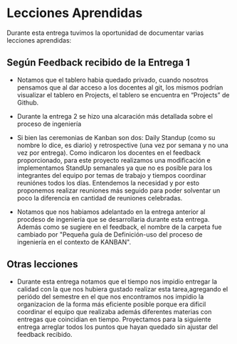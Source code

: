 # Lecciones Aprendidas

Durante esta entrega tuvimos la oportunidad de documentar varias lecciones aprendidas:

## Según Feedback recibido de la Entrega 1

* Notamos que el tablero habia quedado privado, cuando nosotros pensamos que al dar acceso a los docentes al git, los mismos podrían visualizar el tablero en Projects, el tablero se encuentra en “Projects” de Github.

* Durante la entrega 2 se hizo una alcaración más detallada sobre el proceso de ingeniería

* Si bien las ceremonias de Kanban son dos: Daily Standup (como su nombre lo dice, es diario) y retrospective (una vez por semana y no una vez por entrega). Como indicaron los docentes en el feedback proporcionado, para este proyecto realizamos una modificación e implementamos StandUp semanales ya que no es posible para los integrantes del equipo por temas de trabajo y tiempos coordinar reuniónes todos los días. Entendemos la necesidad y por esto proponemos realizar reuniones más seguido para poder solventar un poco la diferencia en cantidad de reuniones celebradas. 

* Notamos que nos habiamos adelantado en la entrega anterior al procdeso de ingeniería que se desarrollaria durante esta entrega. Además como se sugiere en el feedback, el nombre de la carpeta fue cambiado por "Pequeña guía de Definición-uso del proceso de ingeniería en el contexto de KANBAN".

## Otras lecciones

* Durante esta entrega notamos que el tiempo nos impidio entregar la calidad con la que nos hubiera gustado realizar esta tarea,agregando el periódo del semestre en el que nos encontramos nos impidio la organizacion de la forma más eficiente posible porque era dificil coordinar el equipo que realizaba además diferentes materias con entregas que coincidian en tiempo. Proyectamos para la siguiente entrega arreglar todos los puntos que hayan quedado sin ajustar del feedback recibido.